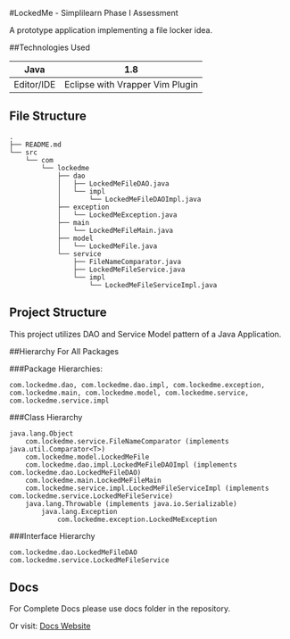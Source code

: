 #LockedMe - Simplilearn Phase I Assessment

A prototype application implementing a file locker idea.

##Technologies Used

| Java | 1.8 |
| ------- | ------- |
| Editor/IDE  |  Eclipse with Vrapper Vim Plugin  |

## File Structure
```
.
├── README.md
└── src
    └── com
        └── lockedme
            ├── dao
            │   ├── LockedMeFileDAO.java
            │   └── impl
            │       └── LockedMeFileDAOImpl.java
            ├── exception
            │   └── LockedMeException.java
            ├── main
            │   └── LockedMeFileMain.java
            ├── model
            │   └── LockedMeFile.java
            └── service
                ├── FileNameComparator.java
                ├── LockedMeFileService.java
                └── impl
                    └── LockedMeFileServiceImpl.java

```

## Project Structure

This project utilizes DAO and Service Model pattern of a Java Application.

##Hierarchy For All Packages

###Package Hierarchies:

    com.lockedme.dao, com.lockedme.dao.impl, com.lockedme.exception, com.lockedme.main, com.lockedme.model, com.lockedme.service, com.lockedme.service.impl 


###Class Hierarchy

    java.lang.Object
        com.lockedme.service.FileNameComparator (implements java.util.Comparator<T>)
        com.lockedme.model.LockedMeFile
        com.lockedme.dao.impl.LockedMeFileDAOImpl (implements com.lockedme.dao.LockedMeFileDAO)
        com.lockedme.main.LockedMeFileMain
        com.lockedme.service.impl.LockedMeFileServiceImpl (implements com.lockedme.service.LockedMeFileService)
        java.lang.Throwable (implements java.io.Serializable)
            java.lang.Exception
                com.lockedme.exception.LockedMeException

###Interface Hierarchy

    com.lockedme.dao.LockedMeFileDAO
    com.lockedme.service.LockedMeFileService


## Docs
For Complete Docs please use docs folder in the repository.

Or visit: [Docs Website](https://manish-baghel.github.io/LockedMe/index.html)


